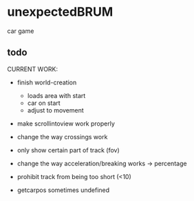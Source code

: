 # unexpectedBRUM
car game

## todo

CURRENT WORK:
- finish world-creation
    - loads area with start
    - car on start
    - adjust to movement

- make scrollintoview work properly
- change the way crossings work
- only show certain part of track (fov)
- change the way acceleration/breaking works -> percentage
- prohibit track from being too short (<10)
 
 - getcarpos sometimes undefined